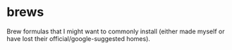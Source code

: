 brews
=====

Brew formulas that I might want to commonly install (either made myself or have lost their official/google-suggested homes).

